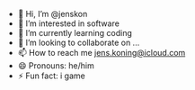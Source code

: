 - 👋 Hi, I’m @jenskon
- 👀 I’m interested in software
- 🌱 I’m currently learning coding
- 💞️ I’m looking to collaborate on ...
- 📫 How to reach me jens.koning@icloud.com
- 😄 Pronouns: he/him
- ⚡ Fun fact: i game

<!---
jenskon/jenskon is a ✨ special ✨ repository because its `README.md` (this file) appears on your GitHub profile.
You can click the Preview link to take a look at your changes.
--->
